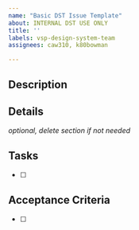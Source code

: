 ```yaml
---
name: "Basic DST Issue Template"
about: INTERNAL DST USE ONLY
title: ''
labels: vsp-design-system-team
assignees: caw310, k80bowman

---
```


## Description


## Details
_optional, delete section if not needed_


## Tasks
- [ ] 


## Acceptance Criteria
- [ ]